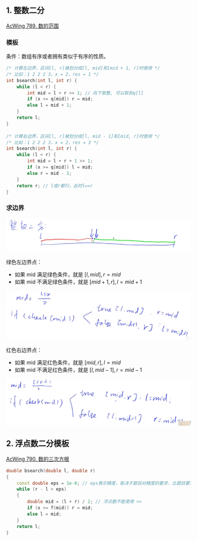 ## 1. 整数二分

[AcWing 789. 数的范围](https://www.acwing.com/problem/content/791/)

### 模板

 条件：数组有序或者拥有类似于有序的性质。

```cpp
/* 计算左边界，区间[l, r]被划分成[l, mid]和[mid + 1, r]时使用 */
/* 比如：1 2 2 2 3，x = 2，res = 1 */
int bsearch(int l, int r) {
    while (l < r) {
        int mid = l + r >> 1; // 向下取整, 可以取到q[l]
        if (x <= q[mid]) r = mid;    
        else l = mid + 1;
    }
    return l;
}

/* 计算右边界，区间[l, r]被划分成[l, mid - 1]和[mid, r]时使用 */
/* 比如：1 2 2 2 3，x = 2，res = 3 */
int bsearch(int l, int r) {
    while (l < r) {
        int mid = l + r + 1 >> 1; 
        if (x >= q[mid]) l = mid;
        else r = mid - 1;
    }
    return r; // l或r都行，此时l==r
}
```

### 求边界

![image-20201117152138165](assets/image-20201117152138165.png)

绿色左边界点：

+ 如果 mid 满足绿色条件，就是 $[l,mid],r = mid$
+ 如果 mid 不满足绿色条件，就是 $[mid+1,r],l = mid+1$

![image-20201117152906552](assets/image-20201117152906552.png)

红色右边界点：

+ 如果 mid 满足红色条件，就是 $[mid,r],l = mid$
+ 如果 mid 不满足红色条件，就是 $[l,mid-1],r = mid-1$



![image-20201117152730718](assets/image-20201117152730718.png)

## 2. 浮点数二分模板

[AcWing 790. 数的三次方根](https://www.acwing.com/problem/content/792/)

```cpp
double bsearch(double l, double r)
{
    const double eps = 1e-8; // eps表示精度，取决于题目对精度的要求，比题目要求保留的位数多2，本题要求保留6位小数，就写-8
    while (r - l > eps)
    {
        double mid = (l + r) / 2; // 浮点数不能使用 >> 
        if (x <= f(mid)) r = mid;
        else l = mid;
    }
    return l;
}
```







